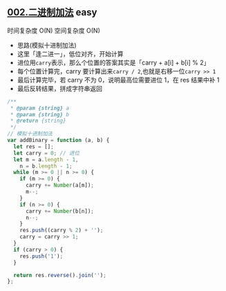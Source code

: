 ## [002.二进制加法](https://leetcode.cn/problems/JFETK5/) <Badge type="success">easy</Badge>

时间复杂度 O(N)
空间复杂度 O(N)

- 思路(模拟十进制加法)
- 这里「逢二进一」，低位对齐，开始计算
- 进位用`carry`表示，那么个位置的答案其实是「carry + a[i] + b[i] % 2」
- 每个位置计算完，carry 要计算出来`carry / 2`,也就是右移一位`carry >> 1`
- 最后计算完毕，若 carry 不为 0，说明最高位需要进位 1，在 res 结果中补 1
- 最后反转结果，拼成字符串返回

```js
/**
 * @param {string} a
 * @param {string} b
 * @return {string}
 */
// 模拟十进制加法
var addBinary = function (a, b) {
  let res = [];
  let carry = 0; // 进位
  let m = a.length - 1,
    n = b.length - 1;
  while (m >= 0 || n >= 0) {
    if (m >= 0) {
      carry += Number(a[m]);
      m--;
    }
    if (n >= 0) {
      carry += Number(b[n]);
      n--;
    }
    res.push((carry % 2) + '');
    carry = carry >> 1;
  }
  if (carry > 0) {
    res.push('1');
  }

  return res.reverse().join('');
};
```
